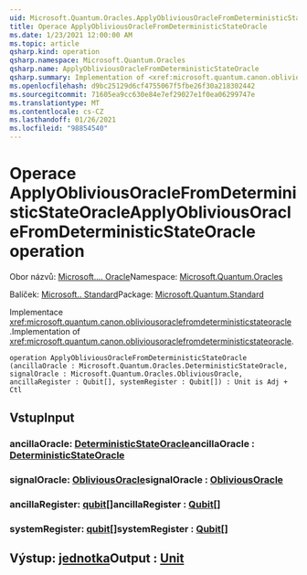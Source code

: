 ```yaml
---
uid: Microsoft.Quantum.Oracles.ApplyObliviousOracleFromDeterministicStateOracle
title: Operace ApplyObliviousOracleFromDeterministicStateOracle
ms.date: 1/23/2021 12:00:00 AM
ms.topic: article
qsharp.kind: operation
qsharp.namespace: Microsoft.Quantum.Oracles
qsharp.name: ApplyObliviousOracleFromDeterministicStateOracle
qsharp.summary: Implementation of <xref:microsoft.quantum.canon.obliviousoraclefromdeterministicstateoracle>.
ms.openlocfilehash: d9bc25129d6cf4755067f5fbe26f30a218302442
ms.sourcegitcommit: 71605ea9cc630e84e7ef29027e1f0ea06299747e
ms.translationtype: MT
ms.contentlocale: cs-CZ
ms.lasthandoff: 01/26/2021
ms.locfileid: "98854540"
---
```

# <a name="applyobliviousoraclefromdeterministicstateoracle-operation"></a><span data-ttu-id="db6a4-102">Operace ApplyObliviousOracleFromDeterministicStateOracle</span><span class="sxs-lookup"><span data-stu-id="db6a4-102">ApplyObliviousOracleFromDeterministicStateOracle operation</span></span>

<span data-ttu-id="db6a4-103">Obor názvů: [Microsoft.... Oracle](xref:Microsoft.Quantum.Oracles)</span><span class="sxs-lookup"><span data-stu-id="db6a4-103">Namespace: [Microsoft.Quantum.Oracles](xref:Microsoft.Quantum.Oracles)</span></span>

<span data-ttu-id="db6a4-104">Balíček: [Microsoft.. Standard](https://nuget.org/packages/Microsoft.Quantum.Standard)</span><span class="sxs-lookup"><span data-stu-id="db6a4-104">Package: [Microsoft.Quantum.Standard](https://nuget.org/packages/Microsoft.Quantum.Standard)</span></span>


<span data-ttu-id="db6a4-105">Implementace <xref:microsoft.quantum.canon.obliviousoraclefromdeterministicstateoracle> .</span><span class="sxs-lookup"><span data-stu-id="db6a4-105">Implementation of <xref:microsoft.quantum.canon.obliviousoraclefromdeterministicstateoracle>.</span></span>

```qsharp
operation ApplyObliviousOracleFromDeterministicStateOracle (ancillaOracle : Microsoft.Quantum.Oracles.DeterministicStateOracle, signalOracle : Microsoft.Quantum.Oracles.ObliviousOracle, ancillaRegister : Qubit[], systemRegister : Qubit[]) : Unit is Adj + Ctl
```


## <a name="input"></a><span data-ttu-id="db6a4-106">Vstup</span><span class="sxs-lookup"><span data-stu-id="db6a4-106">Input</span></span>

### <a name="ancillaoracle--deterministicstateoracle"></a><span data-ttu-id="db6a4-107">ancillaOracle: [DeterministicStateOracle](xref:Microsoft.Quantum.Oracles.DeterministicStateOracle)</span><span class="sxs-lookup"><span data-stu-id="db6a4-107">ancillaOracle : [DeterministicStateOracle](xref:Microsoft.Quantum.Oracles.DeterministicStateOracle)</span></span>




### <a name="signaloracle--obliviousoracle"></a><span data-ttu-id="db6a4-108">signalOracle: [ObliviousOracle](xref:Microsoft.Quantum.Oracles.ObliviousOracle)</span><span class="sxs-lookup"><span data-stu-id="db6a4-108">signalOracle : [ObliviousOracle](xref:Microsoft.Quantum.Oracles.ObliviousOracle)</span></span>




### <a name="ancillaregister--qubit"></a><span data-ttu-id="db6a4-109">ancillaRegister: [qubit](xref:microsoft.quantum.lang-ref.qubit)[]</span><span class="sxs-lookup"><span data-stu-id="db6a4-109">ancillaRegister : [Qubit](xref:microsoft.quantum.lang-ref.qubit)[]</span></span>




### <a name="systemregister--qubit"></a><span data-ttu-id="db6a4-110">systemRegister: [qubit](xref:microsoft.quantum.lang-ref.qubit)[]</span><span class="sxs-lookup"><span data-stu-id="db6a4-110">systemRegister : [Qubit](xref:microsoft.quantum.lang-ref.qubit)[]</span></span>





## <a name="output--unit"></a><span data-ttu-id="db6a4-111">Výstup: [jednotka](xref:microsoft.quantum.lang-ref.unit)</span><span class="sxs-lookup"><span data-stu-id="db6a4-111">Output : [Unit](xref:microsoft.quantum.lang-ref.unit)</span></span>

